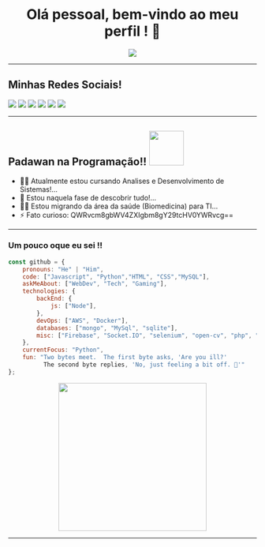 <h1 align="center">Olá pessoal, bem-vindo ao meu perfil ! 👋</h1>

<div align="center">
<img src="https://a.imagem.app/A9yuV9.gif" alight-itens="center">
</div>

---

## Minhas Redes Sociais!

<a href="https://instagram.com/vncsmnl"><img src="https://img.shields.io/badge/Instagram-E4405F?style=for-the-badge&logo=instagram&logoColor=white"></a> <a href="https://twitter.com/vncsmnl"><img src="https://img.shields.io/badge/Twitter-1DA1F2?style=for-the-badge&logo=twitter&logoColor=white"></a> <a href="https://br.linkedin.com/in/vncsmnl"><img src="https://img.shields.io/badge/LinkedIn-0077B5?style=for-the-badge&logo=linkedin&logoColor=white"></a> <a href="https://www.reddit.com/user/vncsmnl"><img src="https://img.shields.io/badge/Reddit-FF4500?style=for-the-badge&logo=reddit&logoColor=white"></a> <a href="https://steamcommunity.com/id/vncsmnl"><img src="https://img.shields.io/badge/Steam-000000?style=for-the-badge&logo=steam&logoColor=white"></a> <a href="https://www.twitch.tv/souavassalador"><img src="https://img.shields.io/badge/Twitch-9146FF?style=for-the-badge&logo=twitch&logoColor=white"></a>

---

## Padawan na Programação!! <img src="https://a.imagem.app/A9yIHk.gif" width="70">

- 👨‍💻 Atualmente estou cursando Analises e Desenvolvimento de Sistemas!...
- 👯 Estou naquela fase de descobrir tudo!...
- 👨‍⚕️ Estou migrando da área da saúde (Biomedicina) para TI...
- ⚡ Fato curioso: QWRvcm8gbWV4ZXIgbm8gY29tcHV0YWRvcg==

---

### Um pouco oque eu sei !!

```javascript
const github = {
    pronouns: "He" | "Him",
    code: ["Javascript", "Python","HTML", "CSS","MySQL"],
    askMeAbout: ["WebDev", "Tech", "Gaming"],
    technologies: {
        backEnd: {
            js: ["Node"],
        },
        devOps: ["AWS", "Docker"],
        databases: ["mongo", "MySql", "sqlite"],
        misc: ["Firebase", "Socket.IO", "selenium", "open-cv", "php", "SuiteApp","discord.py"]
    },
    currentFocus: "Python",
    fun: "Two bytes meet.  The first byte asks, 'Are you ill?'
          The second byte replies, 'No, just feeling a bit off. 🤣'"
};
```

<div align="center">
<img src="https://a.imagem.app/A9yQxV.png" width="300" alight-itens="center">
</div>

---
